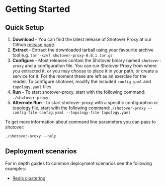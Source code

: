 # Getting Started

## Quick Setup

1. **Download** - You can find the latest release of Shotover Proxy at our Github [release page](https://github.com/shotover/shotover-proxy/releases).
2. **Extract** - Extract the downloaded tarball using your favourite archive tool e.g. ```tar -xzvf shotover-proxy-0.0.1.tar.gz```
3. **Configure** - Most releases contain the Shotover binary named `shotover-proxy` and a configuration file. You can run Shotover Proxy from where you extracted it, or you may choose to place it in your path, or create a service for it. For the moment these are left as an exercise for the reader. To configure shotover, modify the included `config.yaml` and `topology.yaml` files.
4. **Run** - To start shotover-proxy, start with the following command: ```./shotover-proxy```
5. **Alternate Run** - to start shotover-proxy with a specific configuration or topology file, start with the following command:```./shotover-proxy --config-file config.yaml --topology-file topology.yaml```

To get more information about command line parameters you can pass to shotover:

```console
./shotover-proxy --help
```

## Deployment scenarios

For in depth guides to common deployment scenarios see the following examples:

* [Redis clustering](../examples/redis-clustering.md)
